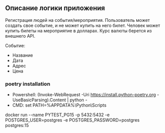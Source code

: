 ## Описание логики приложения
Регистрация людей на события/мероприятия.
Пользователь может создать свое событие, и не может купить на него билет.
Человек может купить билеты на мероприятие в долларах.
Курс валюты берется из внешнего API.

Событие:
- Название
- Дата
- Адрес
- Цена


### poetry installation
- Powershell: (Invoke-WebRequest -Uri https://install.python-poetry.org -UseBasicParsing).Content | python -
- CMD: set PATH=%APPDATA%\Python\Scripts


docker run --name PYTEST_PG15 -p 5432:5432 -e POSTGRES_USER=postgres -e POSTGRES_PASSWORD=postgres postgres:15